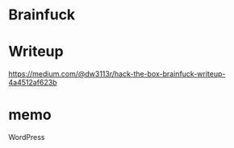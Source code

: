 # Brainfuck

# Writeup
https://medium.com/@dw3113r/hack-the-box-brainfuck-writeup-4a4512af623b

# memo
WordPress  
